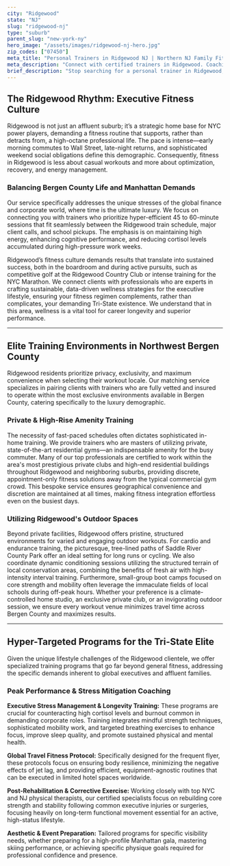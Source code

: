 ```yaml
---
city: "Ridgewood"
state: "NJ"
slug: "ridgewood-nj"
type: "suburb"
parent_slug: "new-york-ny"
hero_image: "/assets/images/ridgewood-nj-hero.jpg"
zip_codes: ["07450"]
meta_title: "Personal Trainers in Ridgewood NJ | Northern NJ Family Fitness"
meta_description: "Connect with certified trainers in Ridgewood. Coaching focused on family wellness, local sports performance, and community center programs."
brief_description: "Stop searching for a personal trainer in Ridgewood, NJ. We match Tri-State executives and busy families with certified fitness professionals who understand your demanding schedule. Whether you need in-home luxury fitness, private studio sessions near the Ridgewood train station, or targeted stress-management programs, we deliver elite coaching tailored to your success-driven lifestyle. Achieve peak physical performance without compromising your high-stakes commitments. Start your personalized match today and elevate your Ridgewood fitness journey."
---
```

## The Ridgewood Rhythm: Executive Fitness Culture

Ridgewood is not just an affluent suburb; it’s a strategic home base for NYC power players, demanding a fitness routine that supports, rather than detracts from, a high-octane professional life. The pace is intense—early morning commutes to Wall Street, late-night returns, and sophisticated weekend social obligations define this demographic. Consequently, fitness in Ridgewood is less about casual workouts and more about optimization, recovery, and energy management.

### Balancing Bergen County Life and Manhattan Demands

Our service specifically addresses the unique stresses of the global finance and corporate world, where time is the ultimate luxury. We focus on connecting you with trainers who prioritize hyper-efficient 45 to 60-minute sessions that fit seamlessly between the Ridgewood train schedule, major client calls, and school pickups. The emphasis is on maintaining high energy, enhancing cognitive performance, and reducing cortisol levels accumulated during high-pressure work weeks. 

Ridgewood’s fitness culture demands results that translate into sustained success, both in the boardroom and during active pursuits, such as competitive golf at the Ridgewood Country Club or intense training for the NYC Marathon. We connect clients with professionals who are experts in crafting sustainable, data-driven wellness strategies for the executive lifestyle, ensuring your fitness regimen complements, rather than complicates, your demanding Tri-State existence. We understand that in this area, wellness is a vital tool for career longevity and superior performance.

---

## Elite Training Environments in Northwest Bergen County

Ridgewood residents prioritize privacy, exclusivity, and maximum convenience when selecting their workout locale. Our matching service specializes in pairing clients with trainers who are fully vetted and insured to operate within the most exclusive environments available in Bergen County, catering specifically to the luxury demographic.

### Private & High-Rise Amenity Training

The necessity of fast-paced schedules often dictates sophisticated in-home training. We provide trainers who are masters of utilizing private, state-of-the-art residential gyms—an indispensable amenity for the busy commuter. Many of our top professionals are certified to work within the area's most prestigious private clubs and high-end residential buildings throughout Ridgewood and neighboring suburbs, providing discrete, appointment-only fitness solutions away from the typical commercial gym crowd. This bespoke service ensures geographical convenience and discretion are maintained at all times, making fitness integration effortless even on the busiest days.

### Utilizing Ridgewood's Outdoor Spaces

Beyond private facilities, Ridgewood offers pristine, structured environments for varied and engaging outdoor workouts. For cardio and endurance training, the picturesque, tree-lined paths of Saddle River County Park offer an ideal setting for long runs or cycling. We also coordinate dynamic conditioning sessions utilizing the structured terrain of local conservation areas, combining the benefits of fresh air with high-intensity interval training. Furthermore, small-group boot camps focused on core strength and mobility often leverage the immaculate fields of local schools during off-peak hours. Whether your preference is a climate-controlled home studio, an exclusive private club, or an invigorating outdoor session, we ensure every workout venue minimizes travel time across Bergen County and maximizes results.

---

## Hyper-Targeted Programs for the Tri-State Elite

Given the unique lifestyle challenges of the Ridgewood clientele, we offer specialized training programs that go far beyond general fitness, addressing the specific demands inherent to global executives and affluent families.

### Peak Performance & Stress Mitigation Coaching

**Executive Stress Management & Longevity Training:** These programs are crucial for counteracting high cortisol levels and burnout common in demanding corporate roles. Training integrates mindful strength techniques, sophisticated mobility work, and targeted breathing exercises to enhance focus, improve sleep quality, and promote sustained physical and mental health. 

**Global Travel Fitness Protocol:** Specifically designed for the frequent flyer, these protocols focus on ensuring body resilience, minimizing the negative effects of jet lag, and providing efficient, equipment-agnostic routines that can be executed in limited hotel spaces worldwide. 

**Post-Rehabilitation & Corrective Exercise:** Working closely with top NYC and NJ physical therapists, our certified specialists focus on rebuilding core strength and stability following common executive injuries or surgeries, focusing heavily on long-term functional movement essential for an active, high-status lifestyle. 

**Aesthetic & Event Preparation:** Tailored programs for specific visibility needs, whether preparing for a high-profile Manhattan gala, mastering skiing performance, or achieving specific physique goals required for professional confidence and presence.